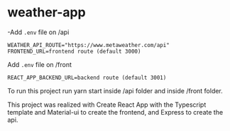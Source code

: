 # weather-app
 -Add `.env` file on /api
 ```
WEATHER_API_ROUTE="https://www.metaweather.com/api"
FRONTEND_URL=frontend route (default 3000)
```

Add `.env` file on /front
```
REACT_APP_BACKEND_URL=backend route (default 3001)
```

To run this project run yarn start inside /api folder and inside /front folder.

This project was realized with Create React App with the Typescript template and Material-ui to create the frontend, and Express to create the api.
